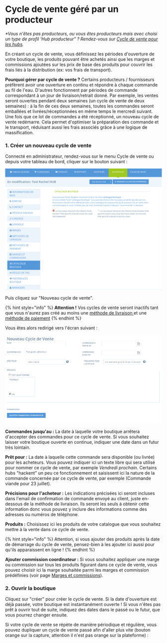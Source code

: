 # Cycle de vente géré par un producteur

_\*Vous n'êtes pas producteurs, ou vous êtes producteurs mais avec choisi un type de profil 'Hub producteur" ? Rendez-vous sur_ [_Cycle de vente pour les hubs_](broken-reference)_._

En créant un cycle de vente, vous définissez les périodes d'ouverture de votre boutique, les produits pouvant être achetés ainsi que les marges et commissions ajoutées sur les prix de base des produits pour couvrir les frais liés à la distribution (ex: vos frais de transport).

**Pourquoi gérer par cycle de vente ?** Certains producteurs / fournisseurs préfèrent avoir une ouverture en continu et répondre à chaque commande au fil de l'eau. D'autres fonctionnent par périodes de commande correspondant à un jour de livraison/retrait donné. Par exemple, les ventes seront ouvertes pendant deux semaines (un cycle de vente de deux semaines) : à la fin de ces deux semaines, toutes les commandes seront emballées et livrées/réceptionnées en même temps le mercredi suivant. Une fois que ce lot de commandes a été réceptionné, un nouveau cycle de vente redémarre. Cela permet d'optimiser la préparation des commande et le transport, réduisant aussi les frais associés grâce à une logique de massification.

### 1. Créer un nouveau cycle de vente

Connecté en administrateur, rendez-vous sur le menu Cycle de vente ou depuis votre tableau de bord, cliquer sur le bouton suivant :

![](<../../../.gitbook/assets/image (42).png>)

Puis cliquez sur "Nouveau cycle de vente".

{% hint style="info" %}
**Attention !** Vos cycles de vente seront inactifs tant que vous n'aurez pas créé au moins une [méthode de livraison ](broken-reference)et une[ méthode de paiement](broken-reference)
{% endhint %}

Vous êtes alors redirigé vers l'écran suivant :&#x20;

![](<../../../.gitbook/assets/image (65).png>)

**Commandes jusqu'au :** La date à laquelle votre boutique arrêtera d'accepter des commandes pour ce cycle de vente. Si vous souhaitez laisser votre boutique ouverte en continue, indiquer une date dans un futur très lointain.

**Prêt pour :** La date à laquelle cette commande sera disponible (ou livrée) pour les acheteurs. Vous pouvez indiquer ici un texte libre qui sera utilisé pour nommer ce cycle de vente, par exemple _Vendredi prochain_. Certains hubs "hackent" un peu ce fonctionnement et saisissent ici la nature de la commande concernée par ce cycle de vente, par exemple (Commande viande pour 23 juillet).

**Précisions pour l'acheteur :** Les indications précisées ici seront incluses dans l'email de confirmation de commande envoyé au client, juste en-dessous de la méthode de livraison. Ils seront les seuls à obtenir cette information donc vous pouvez y inclure des informations comme des adresses ou numéros de téléphone.

**Produits :** Choisissez ici les produits de votre catalogue que vous souhaitez mettre à la vente dans ce cycle de vente.&#x20;

{% hint style="info" %}
Attention, si vous ajouter des produits après la date de démarrage du cycle de vente, pensez-bien à les ajouter ici aussi pour qu'ils apparaissent en ligne !
{% endhint %}

**Ajouter commission coordinateur :** Si vous souhaitez appliquer une marge ou commission sur tous les produits figurant dans ce cycle de vente, vous pouvez choisir ici la marge souhaitée parmi les marges et commission prédéfinies (voir page [Marges et commissions](broken-reference)).

### 2. Ouvrir la boutique

Cliquez sur "créer" pour créer le cycle de vente. Si la date d'ouverture est déjà passée, votre boutique est instantanément ouverte ! Si vous n'êtes pas prêt à ouvrir tout de suite, indiquez des dates dans le passé ou le futur, que vous pourrez changer ensuite.

Si votre cycle de vente se répète de manière périodique et régulière, vous pouvez dupliquer un cycle de vente passé afin d'aller plus vite (bouton orange sur la capture, attention il n'est pas orange sur la plateforme) :&#x20;

